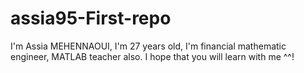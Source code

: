 # assia95-First-repo
I'm Assia MEHENNAOUI, I'm 27 years old, I'm financial mathematic engineer, MATLAB teacher also.
I hope that you will learn with me ^^!
 
